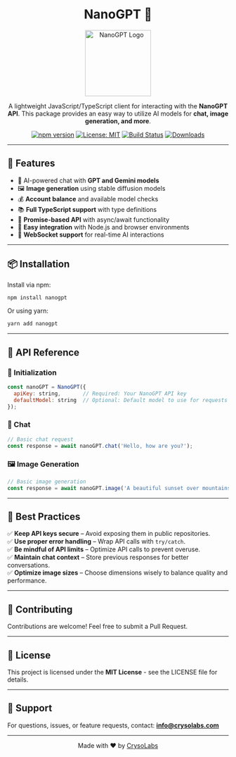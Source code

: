 <div align="center">

# NanoGPT 🚀

<img src="https://nano-gpt.com/logo.png" alt="NanoGPT Logo" width="150" height="150">

A lightweight JavaScript/TypeScript client for interacting with the **NanoGPT API**. This package provides an easy way to utilize AI models for **chat, image generation, and more**.

[![npm version](https://img.shields.io/npm/v/nanogpt.svg)](https://www.npmjs.com/package/nanogpt)
[![License: MIT](https://img.shields.io/badge/License-MIT-yellow.svg)](https://opensource.org/licenses/MIT)
[![Build Status](https://img.shields.io/github/actions/workflow/status/username/nanogpt/build.yml)](https://github.com/username/nanogpt/actions)
[![Downloads](https://img.shields.io/npm/dt/nanogpt.svg)](https://www.npmjs.com/package/nanogpt)

</div>

---

## 🚀 Features

- 🤖 AI-powered chat with **GPT and Gemini models**
- 🖼️ **Image generation** using stable diffusion models
- 💰 **Account balance** and available model checks
- 📚 **Full TypeScript support** with type definitions
- 🔄 **Promise-based API** with async/await functionality
- 🔧 **Easy integration** with Node.js and browser environments
- 📡 **WebSocket support** for real-time AI interactions

---

## 📦 Installation

Install via npm:

```bash
npm install nanogpt
```

Or using yarn:

```bash
yarn add nanogpt
```

---

## 📖 API Reference

### 🔹 Initialization

```javascript
const nanoGPT = NanoGPT({
  apiKey: string,       // Required: Your NanoGPT API key
  defaultModel: string  // Optional: Default model to use for requests
});
```

### 💬 Chat

```javascript
// Basic chat request
const response = await nanoGPT.chat('Hello, how are you?');
```

### 🖼️ Image Generation

```javascript
// Basic image generation
const response = await nanoGPT.image('A beautiful sunset over mountains');
```

---

## 📌 Best Practices

✅ **Keep API keys secure** – Avoid exposing them in public repositories.  
✅ **Use proper error handling** – Wrap API calls with `try/catch`.  
✅ **Be mindful of API limits** – Optimize API calls to prevent overuse.  
✅ **Maintain chat context** – Store previous responses for better conversations.  
✅ **Optimize image sizes** – Choose dimensions wisely to balance quality and performance.  

---

## 🤝 Contributing

Contributions are welcome! Feel free to submit a Pull Request.

---

## 📜 License

This project is licensed under the **MIT License** - see the LICENSE file for details.

---

## 💬 Support

For questions, issues, or feature requests, contact: **info@crysolabs.com**

---

<div align="center">

Made with ❤️ by [CrysoLabs](https://crysolabs.com)

</div>

